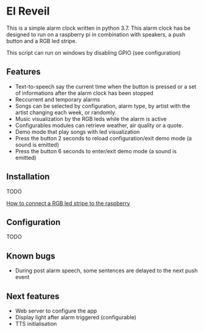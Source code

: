 # El Reveil

This is a simple alarm clock written in python 3.7. This alarm clock has be designed to run on a raspberry pi in combination with speakers, a push button and a RGB led stripe.

This script can run on windows by disabling GPIO (see configuration)

## Features

- Text-to-speech say the current time when the button is pressed or a set of informations after the alarm clock has been stopped
- Reccurrent and temporary alarms
- Songs can be selected by configuration, alarm type, by artist with the artist changing each week, or randomly.
- Music visualization by the RGB leds while the alarm is active
- Configurables modules can retrieve weather, air quality or a quote.
- Demo mode that play songs with led visualization
- Press the button 2 seconds to reload configuration/exit demo mode (a sound is emitted)
- Press the button 6 seconds to enter/exit demo mode (a sound is emitted)

## Installation

TODO

[How to connect a RGB led stripe to the raspberry](https://dordnung.de/raspberrypi-ledstrip/)

## Configuration

TODO

## Known bugs

 - During post alarm  speech, some sentences are delayed to the next push event

## Next features

 - Web server to configure the app
 - Display light after alarm triggered (configurable)
 - TTS initialisation
